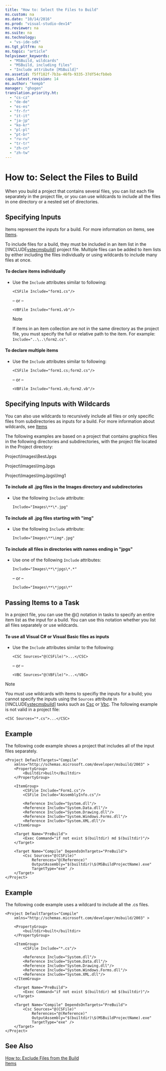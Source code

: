 ```yaml
---
title: "How to: Select the Files to Build"
ms.custom: na
ms.date: "10/14/2016"
ms.prod: "visual-studio-dev14"
ms.reviewer: na
ms.suite: na
ms.technology: 
  - "vs-ide-sdk"
ms.tgt_pltfrm: na
ms.topic: "article"
helpviewer_keywords: 
  - "MSBuild, wildcards"
  - "MSBuild, including files"
  - "Include attribute [MSBuild]"
ms.assetid: f5ff182f-7b3a-46fb-9335-37df54cfb8eb
caps.latest.revision: 14
ms.author: "kempb"
manager: "ghogen"
translation.priority.ht: 
  - "cs-cz"
  - "de-de"
  - "es-es"
  - "fr-fr"
  - "it-it"
  - "ja-jp"
  - "ko-kr"
  - "pl-pl"
  - "pt-br"
  - "ru-ru"
  - "tr-tr"
  - "zh-cn"
  - "zh-tw"
---
```

# How to: Select the Files to Build
When you build a project that contains several files, you can list each file separately in the project file, or you can use wildcards to include all the files in one directory or a nested set of directories.  
  
## Specifying Inputs  
 Items represent the inputs for a build. For more information on items, see [Items](../reference/msbuild-items.md).  
  
 To include files for a build, they must be included in an item list in the [!INCLUDE[vstecmsbuild](../extensibility/includes/vstecmsbuild_md.md)] project file. Multiple files can be added to item lists by either including the files individually or using wildcards to include many files at once.  
  
#### To declare items individually  
  
-   Use the `Include` attributes similar to following:  
  
     `<CSFile Include="form1.cs"/>`  
  
     – or –  
  
     `<VBFile Include="form1.vb"/>`  
  
    > [!NOTE]
    >  If items in an item collection are not in the same directory as the project file, you must specify the full or relative path to the item. For example: `Include="..\..\form2.cs"`.  
  
#### To declare multiple items  
  
-   Use the `Include` attributes similar to following:  
  
     `<CSFile Include="form1.cs;form2.cs"/>`  
  
     – or –  
  
     `<VBFile Include="form1.vb;form2.vb"/>`  
  
## Specifying Inputs with Wildcards  
 You can also use wildcards to recursively include all files or only specific files from subdirectories as inputs for a build. For more information about wildcards, see [Items](../reference/msbuild-items.md)  
  
 The following examples are based on a project that contains graphics files in the following directories and subdirectories, with the project file located in the Project directory:  
  
 Project\Images\BestJpgs  
  
 Project\Images\ImgJpgs  
  
 Project\Images\ImgJpgs\Img1  
  
#### To include all .jpg files in the Images directory and subdirectories  
  
-   Use the following `Include` attribute:  
  
     `Include="Images\**\*.jpg"`  
  
#### To include all .jpg files starting with "img"  
  
-   Use the following `Include` attribute:  
  
     `Include="Images\**\img*.jpg"`  
  
#### To include all files in directories with names ending in "jpgs"  
  
-   Use one of the following `Include` attributes:  
  
     `Include="Images\**\*jpgs\*.*"`  
  
     – or –  
  
     `Include="Images\**\*jpgs\*"`  
  
## Passing Items to a Task  
 In a project file, you can use the @() notation in tasks to specify an entire item list as the input for a build. You can use this notation whether you list all files separately or use wildcards.  
  
#### To use all Visual C# or Visual Basic files as inputs  
  
-   Use the `Include` attributes similar to the following:  
  
     `<CSC Sources="@(CSFile)">...</CSC>`  
  
     – or –  
  
     `<VBC Sources="@(VBFile)">...</VBC>`  
  
> [!NOTE]
>  You must use wildcards with items to specifiy the inputs for a build; you cannot specify the inputs using the `Sources` attribute in [!INCLUDE[vstecmsbuild](../extensibility/includes/vstecmsbuild_md.md)] tasks such as [Csc](../reference/csc-task.md) or [Vbc](../reference/vbc-task.md). The following example is not valid in a project file:  
>   
>  `<CSC Sources="*.cs">...</CSC>`  
  
## Example  
 The following code example shows a project that includes all of the input files separately.  
  
```  
<Project DefaultTargets="Compile"  
    xmlns="http://schemas.microsoft.com/developer/msbuild/2003" >  
    <PropertyGroup>  
        <Builtdir>built</Builtdir>  
    </PropertyGroup>  
  
    <ItemGroup>  
        <CSFile Include="Form1.cs"/>  
        <CSFile Include="AssemblyInfo.cs"/>  
  
        <Reference Include="System.dll"/>  
        <Reference Include="System.Data.dll"/>  
        <Reference Include="System.Drawing.dll"/>  
        <Reference Include="System.Windows.Forms.dll"/>  
        <Reference Include="System.XML.dll"/>  
    </ItemGroup>  
  
    <Target Name="PreBuild">  
        <Exec Command="if not exist $(builtdir) md $(builtdir)"/>  
    </Target>  
  
    <Target Name="Compile" DependsOnTargets="PreBuild">  
        <Csc Sources="@(CSFile)"  
            References="@(Reference)"  
            OutputAssembly="$(builtdir)\$(MSBuildProjectName).exe"  
            TargetType="exe" />  
    </Target>  
</Project>  
```  
  
## Example  
 The following code example uses a wildcard to include all the .cs files.  
  
```  
<Project DefaultTargets="Compile"  
    xmlns="http://schemas.microsoft.com/developer/msbuild/2003" >  
  
    <PropertyGroup>  
        <builtdir>built</builtdir>  
    </PropertyGroup>  
  
    <ItemGroup>  
        <CSFile Include="*.cs"/>  
  
        <Reference Include="System.dll"/>  
        <Reference Include="System.Data.dll"/>  
        <Reference Include="System.Drawing.dll"/>  
        <Reference Include="System.Windows.Forms.dll"/>  
        <Reference Include="System.XML.dll"/>  
    </ItemGroup>  
  
    <Target Name="PreBuild">  
        <Exec Command="if not exist $(builtdir) md $(builtdir)"/>  
    </Target>  
  
    <Target Name="Compile" DependsOnTargets="PreBuild">  
        <Csc Sources="@(CSFile)"  
            References="@(Reference)"  
            OutputAssembly="$(builtdir)\$(MSBuildProjectName).exe"  
            TargetType="exe" />  
    </Target>  
</Project>  
```  
  
## See Also  
 [How to: Exclude Files from the Build](../reference/how-to--exclude-files-from-the-build.md)   
 [Items](../reference/msbuild-items.md)